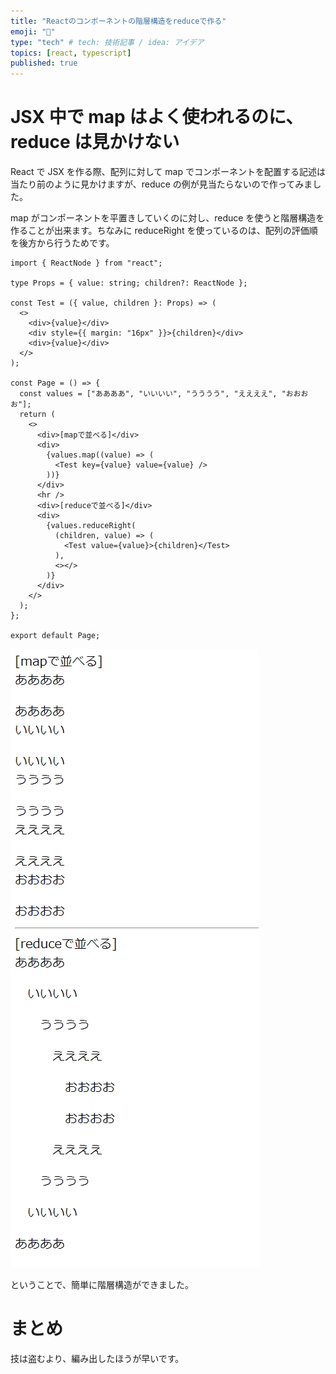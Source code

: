 ```yaml
---
title: "Reactのコンポーネントの階層構造をreduceで作る"
emoji: "💬"
type: "tech" # tech: 技術記事 / idea: アイデア
topics: [react, typescript]
published: true
---
```


# JSX 中で map はよく使われるのに、reduce は見かけない

React で JSX を作る際、配列に対して map でコンポーネントを配置する記述は当たり前のように見かけますが、reduce の例が見当たらないので作ってみました。

map がコンポーネントを平置きしていくのに対し、reduce を使うと階層構造を作ることが出来ます。ちなみに reduceRight を使っているのは、配列の評価順を後方から行うためです。

```tsx
import { ReactNode } from "react";

type Props = { value: string; children?: ReactNode };

const Test = ({ value, children }: Props) => (
  <>
    <div>{value}</div>
    <div style={{ margin: "16px" }}>{children}</div>
    <div>{value}</div>
  </>
);

const Page = () => {
  const values = ["ああああ", "いいいい", "うううう", "ええええ", "おおおお"];
  return (
    <>
      <div>[mapで並べる]</div>
      <div>
        {values.map((value) => (
          <Test key={value} value={value} />
        ))}
      </div>
      <hr />
      <div>[reduceで並べる]</div>
      <div>
        {values.reduceRight(
          (children, value) => (
            <Test value={value}>{children}</Test>
          ),
          <></>
        )}
      </div>
    </>
  );
};

export default Page;
```

![](/images/react-reduce/2023-10-02-08-51-06.png)

ということで、簡単に階層構造ができました。

# まとめ

技は盗むより、編み出したほうが早いです。
